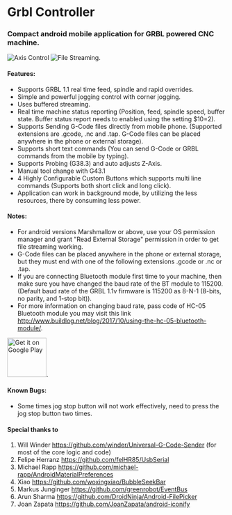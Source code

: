 # Grbl Controller
### Compact android mobile application for GRBL powered CNC machine.

![Axis Control](https://raw.githubusercontent.com/zeevy/grblcontroller/master/doc/screenshots/resized/Screenshot_20171001-090425.png "Axis Controll Panel") ![File Streaming](https://raw.githubusercontent.com/zeevy/grblcontroller/master/doc/screenshots/resized/Screenshot_20171001-090518.png "File Streaming Panel").

#### Features:
- Supports GRBL 1.1 real time feed, spindle and rapid overrides.
- Simple and powerful jogging control with corner jogging.
- Uses buffered streaming.
- Real time machine status reporting (Position, feed, spindle speed, buffer state. Buffer status report needs to enabled using the setting $10=2).
- Supports Sending G-Code files directly from mobile phone. (Supported extensions are .gcode, .nc and .tap. G-Code files can be placed anywhere in the phone or external storage).
- Supports short text commands (You can send G-Code or GRBL commands from the mobile by typing).
- Supports Probing (G38.3) and auto adjusts Z-Axis.
- Manual tool change with G43.1
- 4 Highly Configurable Custom Buttons which supports multi line commands (Supports both short click and long click).
- Application can work in background mode, by utilizing the less resources, there by consuming less power.

#### Notes:
- For android versions Marshmallow or above, use your OS permission manager and grant "Read External Storage" permission in order to get file streaming working.
- G-Code files can be placed anywhere in the phone or external storage, but they must end with one of the following extensions .gcode or .nc or .tap.
- If you are connecting Bluetooth module first time to your machine, then make sure you have changed the baud rate of the BT module to 115200. (Default baud rate of the GRBL 1.1v firmware is 115200 as 8-N-1 (8-bits, no parity, and 1-stop bit)).
- For more information on changing baud rate, pass code of HC-05 Bluetooth module you may visit this link http://www.buildlog.net/blog/2017/10/using-the-hc-05-bluetooth-module/.

[<img src="https://play.google.com/intl/en_us/badges/images/generic/en-play-badge.png" alt="Get it on Google Play" height="90"/>](https://play.google.com/store/apps/details?id=in.co.gorest.grblcontroller "Download from play store").

#### Known Bugs:
- Some times jog stop button will not work effectively, need to press the jog stop button two times.

#### Special thanks to

1. Will Winder https://github.com/winder/Universal-G-Code-Sender (for most of the core logic and code)
2. Felipe Herranz https://github.com/felHR85/UsbSerial
3. Michael Rapp  https://github.com/michael-rapp/AndroidMaterialPreferences
4. Xiao https://github.com/woxingxiao/BubbleSeekBar
5. Markus Junginger https://github.com/greenrobot/EventBus
6. Arun Sharma https://github.com/DroidNinja/Android-FilePicker
7. Joan Zapata https://github.com/JoanZapata/android-iconify
